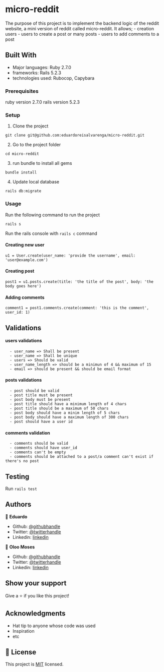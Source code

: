 # micro-reddit
The purpose of this project is to implement the backend logic of the reddit website, a mini version of reddit called micro-reddit. 
It allows;
        - creation users
        - users to create a post or many posts
        - users to add comments to a post

## Built With
- Major languages: Ruby 2.7.0
- frameworks: Rails 5.2.3
- technologies used: Rubocop, Capybara

### Prerequisites
ruby version 2.7.0
rails version 5.2.3

### Setup
1. Clone the project
```console
git clone git@github.com:eduardoreisalvarenga/micro-reddit.git
```
2. Go to the project folder
```console
cd micro-reddit
```
3. run bundle to install all gems
```console 
bundle install
```
4. Update local database
```console
rails db:migrate
```
### Usage
Run the following command to run the project
```console
rails s
```
Run the rails console with `rails c` command
#### Creating new user
  `u1 = User.create(user_name: 'provide the username', email: 'user@example.com')`
#### Creating post
  `post1 = u1.posts.create(title: 'the title of the post', body: 'the body goes here')`

#### Adding comments
  `comment1 = post1.comments.create(comment: 'this is the comment', user_id: 1)`

## Validations
   #### users validations
      - user_name => Shall be present 
      - user_name => Shall be unique
      - users => Should be valid 
      - user_name_length => should be a minimun of 4 && maximum of 15
      - email => should be present && should be email format

   #### posts validations 
      - post should be valid
      - post title must be present
      - post body must be present
      - post title should have a minimum length of 4 chars
      - post title should be a maximum of 50 chars
      - post body should have a minim length of 5 chars
      - post body should have a maximum length of 300 chars
      - post should have a user id


   #### comments validation
      - comments should be valid 
      - comments should have user_id
      - comments can't be empty
      - comments should be attached to a post/a comment can't exist if there's no post
  
## Testing
  Run `rails test`

## Authors

👤 **Eduardo**

- Github: [@githubhandle](https://github.com/eduardoreisalvarenga)
- Twitter: [@twitterhandle](https://twitter.com/eduardodosrei11)
- Linkedin: [linkedin](https://www.linkedin.com/in/eduardo-alvarenga-44204818a/)


👤 **Oloo Moses**

- Github: [@githubhandle](https://github.com/oloomoses) 
- Twitter: [@twitterhandle](https://twitter.com/olooine)
- Linkedin: [linkedin](https://www.linkedin.com/in/oloo-moses-528bb1b3/)

## Show your support

Give a ⭐️ if you like this project!

## Acknowledgments

- Hat tip to anyone whose code was used
- Inspiration
- etc

## 📝 License

This project is [MIT](lic.url) licensed.
